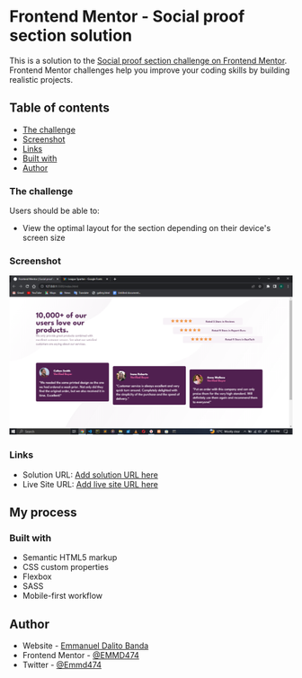 # Frontend Mentor - Social proof section solution

This is a solution to the [Social proof section challenge on Frontend Mentor](https://www.frontendmentor.io/challenges/social-proof-section-6e0qTv_bA). Frontend Mentor challenges help you improve your coding skills by building realistic projects. 

## Table of contents

  - [The challenge](#the-challenge)
  - [Screenshot](#screenshot)
  - [Links](#links)
  - [Built with](#built-with)
- [Author](#author)


### The challenge

Users should be able to:

- View the optimal layout for the section depending on their device's screen size

### Screenshot

![](images/image.png)


### Links

- Solution URL: [Add solution URL here](https://your-solution-url.com)
- Live Site URL: [Add live site URL here](https://silver-moonbeam-2802df.netlify.app/)

## My process

### Built with

- Semantic HTML5 markup
- CSS custom properties
- Flexbox
- SASS
- Mobile-first workflow

## Author

- Website - [Emmanuel Dalito Banda](https://silver-moonbeam-2802df.netlify.app/)
- Frontend Mentor - [@EMMD474](https://www.frontendmentor.io/profile/EmmanuelBanda)
- Twitter - [@Emmd474](https://www.twitter.com/EmmanuelBanda)


